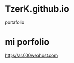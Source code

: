 # TzerK.github.io
portafolio
<h1>mi porfolio</h1>
<a href="https://ar.000webhost.com">https//ar.000webhost.com</a>
